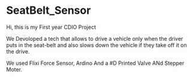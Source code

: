 # SeatBelt_Sensor


Hi, this is my First year CDIO Project

We Devoloped a tech that allows to drive a vehicle only when the driver puts in the seat-belt and also slows down the vehicle if they take off it on the drive.


We used Flixi Force Sensor, Ardino And a #D Printed Valve ANd Stepper Moter.
